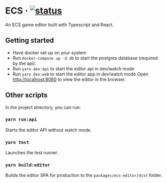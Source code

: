 # ECS &middot; [![status](https://github.com/ksandin/ecs/actions/workflows/main.yml/badge.svg)](https://github.com/ksandin/ecs/actions)

An ECS game editor built with Typescript and React.

## Getting started

- Have docker set up on your system
- Run `docker-compose up -d db` to start the postgres database (required by the api).
- Run `yarn dev:api` to start the editor api in dev/watch mode
- Run `yarn dev:web` to start the editor app in dev/watch mode
  Open [http://localhost:8080](http://localhost:8080) to view the editor in the browser.

## Other scripts

In the project directory, you can run:

### `yarn run:api`

Starts the editor API without watch mode.

### `yarn test`

Launches the test runner.

### `yarn build:editor`

Builds the editor SPA for production to the `packages/ecs-editor/dist` folder.
